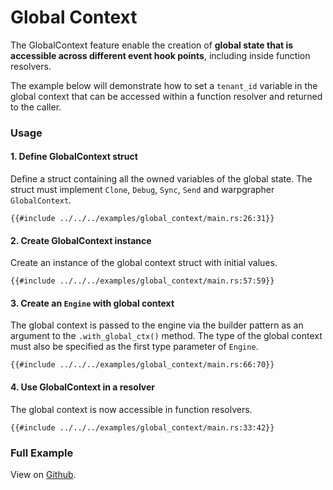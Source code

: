 # Global Context

The GlobalContext feature enable the creation of **global state that is accessible across different event hook points**, including inside function resolvers.

The example below will demonstrate how to set a `tenant_id` variable in the global context that can be accessed within a function resolver and returned to the caller. 

### Usage

#### 1. Define GlobalContext struct

Define a struct containing all the owned variables of the global state. The struct must implement `Clone`, `Debug`, `Sync`, `Send` and warpgrapher `GlobalContext`. 

```rust,no_run,noplayground
{{#include ../../../examples/global_context/main.rs:26:31}}
```

#### 2. Create GlobalContext instance

Create an instance of the global context struct with initial values. 

```rust,no_run,noplayground
{{#include ../../../examples/global_context/main.rs:57:59}}
```

#### 3. Create an `Engine` with global context

The global context is passed to the engine via the builder pattern as an argument to the `.with_global_ctx()` method. The type of the global context must also be specified as the first type parameter of `Engine`. 

```rust,no_run,noplayground
{{#include ../../../examples/global_context/main.rs:66:70}}
```

#### 4. Use GlobalContext in a resolver

The global context is now accessible in function resolvers.

```rust,no_run,noplayground
{{#include ../../../examples/global_context/main.rs:33:42}}
```

### Full Example

View on [Github](https://github.com/warpforge/warpgrapher/blob/v0.3.0/examples/global_context/main.rs).
